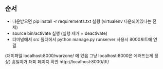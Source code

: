 ## 순서
* 다운받으면 pip install -r requirements.txt 실행 (virtualenv 다운되어있다는 전제)
* source bin/activate 실행 (실행 제거 = deactivate)
* 터미널에서 src 폴더에서 python manage.py runserver 사용시 8000포트에 연결

(더미파일 localhost:8000/warzone/ 에 있음 그냥 localhost:8000은 에러뜨는게 정상)
홍일이거 더미 페이지 확인 http://localhost:8000/tft/